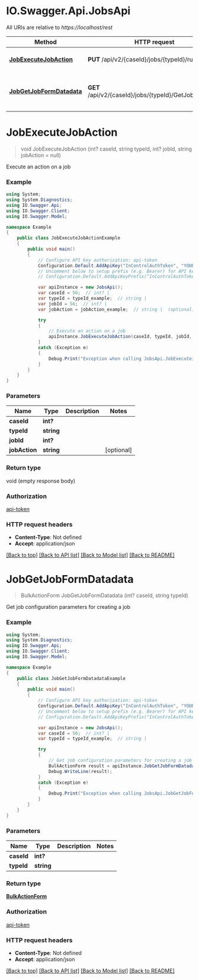 # IO.Swagger.Api.JobsApi

All URIs are relative to *https://localhost/rest*

Method | HTTP request | Description
------------- | ------------- | -------------
[**JobExecuteJobAction**](JobsApi.md#jobexecutejobaction) | **PUT** /api/v2/{caseId}/jobs/{typeId}/run/{jobId} | Execute an action on a job
[**JobGetJobFormDatadata**](JobsApi.md#jobgetjobformdatadata) | **GET** /api/v2/{caseId}/jobs/{typeId}/GetJobFormData | Get job configuration parameters for creating a job


<a name="jobexecutejobaction"></a>
# **JobExecuteJobAction**
> void JobExecuteJobAction (int? caseId, string typeId, int? jobId, string jobAction = null)

Execute an action on a job

### Example
```csharp
using System;
using System.Diagnostics;
using IO.Swagger.Api;
using IO.Swagger.Client;
using IO.Swagger.Model;

namespace Example
{
    public class JobExecuteJobActionExample
    {
        public void main()
        {
            // Configure API key authorization: api-token
            Configuration.Default.AddApiKey("InControlAuthToken", "YOUR_API_KEY");
            // Uncomment below to setup prefix (e.g. Bearer) for API key, if needed
            // Configuration.Default.AddApiKeyPrefix("InControlAuthToken", "Bearer");

            var apiInstance = new JobsApi();
            var caseId = 56;  // int? | 
            var typeId = typeId_example;  // string | 
            var jobId = 56;  // int? | 
            var jobAction = jobAction_example;  // string |  (optional) 

            try
            {
                // Execute an action on a job
                apiInstance.JobExecuteJobAction(caseId, typeId, jobId, jobAction);
            }
            catch (Exception e)
            {
                Debug.Print("Exception when calling JobsApi.JobExecuteJobAction: " + e.Message );
            }
        }
    }
}
```

### Parameters

Name | Type | Description  | Notes
------------- | ------------- | ------------- | -------------
 **caseId** | **int?**|  | 
 **typeId** | **string**|  | 
 **jobId** | **int?**|  | 
 **jobAction** | **string**|  | [optional] 

### Return type

void (empty response body)

### Authorization

[api-token](../README.md#api-token)

### HTTP request headers

 - **Content-Type**: Not defined
 - **Accept**: application/json

[[Back to top]](#) [[Back to API list]](../README.md#documentation-for-api-endpoints) [[Back to Model list]](../README.md#documentation-for-models) [[Back to README]](../README.md)

<a name="jobgetjobformdatadata"></a>
# **JobGetJobFormDatadata**
> BulkActionForm JobGetJobFormDatadata (int? caseId, string typeId)

Get job configuration parameters for creating a job

### Example
```csharp
using System;
using System.Diagnostics;
using IO.Swagger.Api;
using IO.Swagger.Client;
using IO.Swagger.Model;

namespace Example
{
    public class JobGetJobFormDatadataExample
    {
        public void main()
        {
            // Configure API key authorization: api-token
            Configuration.Default.AddApiKey("InControlAuthToken", "YOUR_API_KEY");
            // Uncomment below to setup prefix (e.g. Bearer) for API key, if needed
            // Configuration.Default.AddApiKeyPrefix("InControlAuthToken", "Bearer");

            var apiInstance = new JobsApi();
            var caseId = 56;  // int? | 
            var typeId = typeId_example;  // string | 

            try
            {
                // Get job configuration parameters for creating a job
                BulkActionForm result = apiInstance.JobGetJobFormDatadata(caseId, typeId);
                Debug.WriteLine(result);
            }
            catch (Exception e)
            {
                Debug.Print("Exception when calling JobsApi.JobGetJobFormDatadata: " + e.Message );
            }
        }
    }
}
```

### Parameters

Name | Type | Description  | Notes
------------- | ------------- | ------------- | -------------
 **caseId** | **int?**|  | 
 **typeId** | **string**|  | 

### Return type

[**BulkActionForm**](BulkActionForm.md)

### Authorization

[api-token](../README.md#api-token)

### HTTP request headers

 - **Content-Type**: Not defined
 - **Accept**: application/json

[[Back to top]](#) [[Back to API list]](../README.md#documentation-for-api-endpoints) [[Back to Model list]](../README.md#documentation-for-models) [[Back to README]](../README.md)

